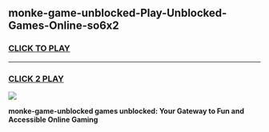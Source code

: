 
## monke-game-unblocked-Play-Unblocked-Games-Online-so6x2
<h3>
<a href="https://premium76.site?title=monke-game-unblocked&ref=25A">CLICK TO PLAY</a></h3>
<hr>

<h3>
<a href="https://premium76.site?title=monke-game-unblocked&ref=25A">CLICK 2 PLAY</a>
  
</h3>

<a href="https://premium76.site?title=monke-game-unblocked&ref=25A"><img src="https://clearcache.store/games.png"></a>


**monke-game-unblocked games unblocked: Your Gateway to Fun and Accessible Online Gaming**
